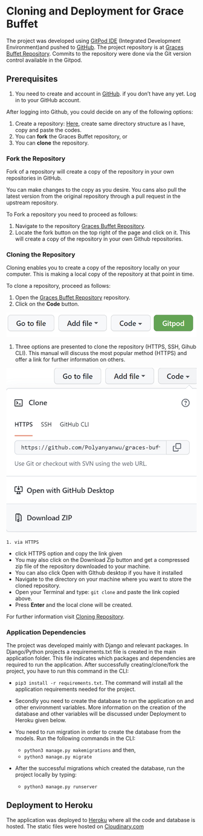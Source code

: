 # Cloning and Deployment for Grace Buffet

The project was developed using [GitPod IDE](https://www.gitpod.io/) (Integrated Development Environment)and pushed to [GitHub](https://github.com). The project repository is at [Graces Buffet Repository]( https://github.com/Polyanyanwu/graces-buffet-pp4). Commits to the repository were done via the Git version control available in the Gitpod.

## Prerequisites

1. You need to create and account in [GitHub](https://github.com).
if you don’t have any yet. Log in to your GitHub account.

After logging into Github, you could decide on any of the following options:

1. Create a repository: [Here](https://docs.github.com/en/github/getting-started-with-github/create-a-repo), create same directory structure as I have, copy and paste the codes.
2. You can **fork** the Graces Buffet repository, or
3. You can **clone** the repository.

### Fork the Repository

Fork of a repository will create a copy of the repository in your own repositories in GitHub.

You can make changes to the copy as you desire. You cans also pull the latest version from the original repository through a pull request in the upstream repository.

To Fork a repository you need to proceed as follows:

1. Navigate to the repository [Graces Buffet Repository]( https://github.com/Polyanyanwu/graces-buffet-pp4).
2. Locate the fork button on the top right of the page and click on it. This will create a copy of the repository in your own Github repositories.

### Cloning the Repository

Cloning enables you to create a copy of the repository locally on your computer. This is making a local copy of the repository at that point in time.

To clone a repository, proceed as follows:

1. Open the [Graces Buffet Repository]( https://github.com/Polyanyanwu/graces-buffet-pp4) repository.
2. Click on the **Code** button.

![Code button](/docs/images/deployment/repository_code_btn.png)

1. Three options are presented to clone the repository (HTTPS, SSH, Gihub CLI). This manual will discuss the most popular method (HTTPS) and offer a link for further information on others.

![Clone options](/docs/images/deployment/cloning_options.png)

    1. via HTTPS

* click HTTPS option and copy the link given
* You may also click on the Download Zip button and get a compressed zip file of the repository downloaded to your machine.
* You can also click Open with GIthub desktop if you have it installed
* Navigate to the directory on your machine where you want to store the cloned repository.
* Open your Terminal and type: ```git clone``` and paste the link copied above.
* Press **Enter** and the local clone will be created.

For further information visit [Cloning Repository](https://docs.github.com/en/github/creating-cloning-and-archiving-repositories/cloning-a-repository#cloning-a-repository-using-the-command-line).

### Application Dependencies

The project was developed mainly with Django and relevant packages. In Django/Python projects a requirements.txt file is created in the main application folder. This file indicates which packages and dependencies are required to run the application. After successfully creating/clone/fork the project, you have to run this command in the CLI:

* ``pip3 install -r requirements.txt``. The command will install all the application requirements needed for the project.
* Secondly you need to create the database to run the application on and other environment variables. More information on the creation of the database and other variables will be discussed under Deployment to Heroku given below.

* You need to run migration in order to create the database from the models. Run the following commands in the CLI:
  * ``python3 manage.py makemigrations`` and then,
  * ``python3 manage.py migrate``

* After the successful migrations which created the database, run the project locally by typing:
  * ``python3 manage.py runserver``

## Deployment to Heroku

The application was deployed to [Heroku](https://heroku.com) where all the code and database is hosted. The static files were hosted on [Cloudinary.com](https://cloudinary.com/)


